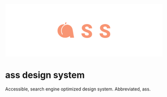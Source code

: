 <img src="https://github.com/niquet/ass-design-system/blob/master/ass_alternative.png">

# ass design system
Accessible, search engine optimized design system. Abbreviated, ass.
